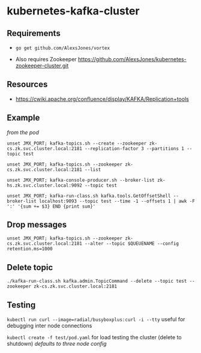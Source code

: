 # kubernetes-kafka-cluster

## Requirements


- `go get github.com/AlexsJones/vortex`

- Also requires Zookeeper https://github.com/AlexsJones/kubernetes-zookeeper-cluster.git

## Resources

- https://cwiki.apache.org/confluence/display/KAFKA/Replication+tools

## Example

_from the pod_

```
unset JMX_PORT; kafka-topics.sh --create --zookeeper zk-cs.zk.svc.cluster.local:2181 --replication-factor 3 --partitions 1 --topic test

unset JMX_PORT; kafka-topics.sh --zookeeper zk-cs.zk.svc.cluster.local:2181 --list

unset JMX_PORT; kafka-console-producer.sh --broker-list zk-hs.zk.svc.cluster.local:9092 --topic test

unset JMX_PORT; kafka-run-class.sh kafka.tools.GetOffsetShell --broker-list localhost:9093 --topic test --time -1 --offsets 1 | awk -F ':' '{sum += $3} END {print sum}'
```

## Drop messages

```
unset JMX_PORT; kafka-topics.sh --zookeeper zk-cs.zk.svc.cluster.local:2181 --alter --topic $QUEUENAME --config retention.ms=1000
```

## Delete topic

```
./kafka-run-class.sh kafka.admin.TopicCommand --delete --topic test --zookeeper zk-cs.zk.svc.cluster.local:2181
```

## Testing

`kubectl run curl --image=radial/busyboxplus:curl -i --tty` useful for debugging inter node connections

`kubectl create -f test/pod.yaml` for load testing the cluster (delete to shutdown) _defaults to three node config_

